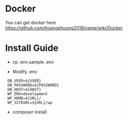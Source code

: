 # Docker

You can get docker here https://github.com/hoangphuong2018/name/wiki/Docker 

# Install Guide

* cp .env.sample .env

* Modify .env 

```DB_NAME=${DB}
 DB_USER=${USER}
 DB_PASSWORD=${PASSWORD}
 DB_HOST=${HOST}
 WP_ENV=development
 WP_HOME=${URL}/
 WP_SITEURL=${URL}/wp
 ```
* composer install

